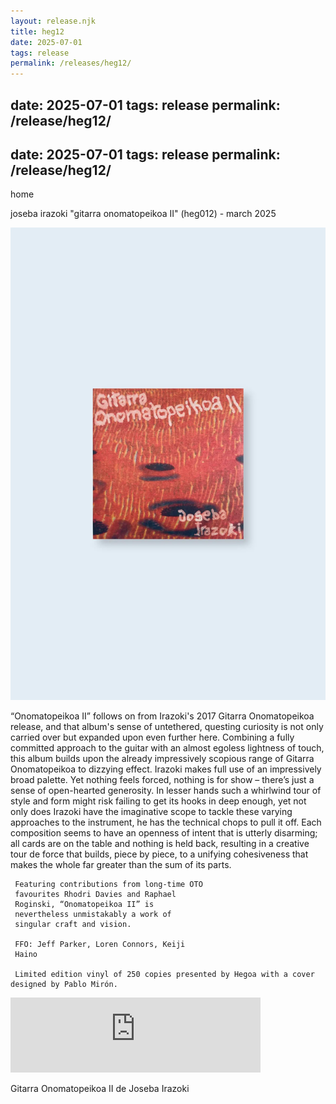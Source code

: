```yaml
---
layout: release.njk
title: heg12
date: 2025-07-01
tags: release
permalink: /releases/heg12/
---
```


date: 2025-07-01
tags: release
permalink: /release/heg12/
---

date: 2025-07-01
tags: release
permalink: /release/heg12/
---

home

joseba irazoki "gitarra onomatopeikoa II" (heg012) - march 2025

![Gitarra Onomatopeikoa II](../public/assets/Heg12_A.webp)

“Onomatopeikoa II” follows on from
     Irazoki's 2017 Gitarra Onomatopeikoa
     release, and that album's sense of
     untethered, questing curiosity is not only
     carried over but expanded upon even
     further here. Combining a fully committed
     approach to the guitar with an almost
     egoless lightness of touch, this album
     builds upon the already impressively
     scopious range of Gitarra Onomatopeikoa to dizzying effect.
     Irazoki makes full use of an impressively
     broad palette. Yet nothing feels forced,
     nothing is for show – there’s just a sense
     of open-hearted generosity.
     In lesser hands such a whirlwind tour of
     style and form might risk failing to get
     its hooks in deep enough, yet not only
     does Irazoki have the imaginative scope to
     tackle these varying approaches to the
     instrument, he has the technical chops to
     pull it off. Each composition seems to
     have an openness of intent that is utterly
     disarming; all cards are on the table and
     nothing is held back, resulting in a
     creative tour de force that builds, piece
     by piece, to a unifying cohesiveness that
     makes the whole far greater than the sum
     of its parts.

     Featuring contributions from long-time OTO
     favourites Rhodri Davies and Raphael
     Roginski, “Onomatopeikoa II” is
     nevertheless unmistakably a work of
     singular craft and vision.

     FFO: Jeff Parker, Loren Connors, Keiji
     Haino

     Limited edition vinyl of 250 copies presented by Hegoa with a cover designed by Pablo Mirón.

<iframe seamless="" src="https://bandcamp.com/EmbeddedPlayer/album=2070652195/size=large/bgcol=ffffff/linkcol=0687f5/tracklist=false/artwork=small/transparent=true/" style="border: 0; width: 400px; height: 120px;">
<a href="https://hegoadiskak.bandcamp.com/album/gitarra-onomatopeikoa-ii">
      Gitarra Onomatopeikoa II de Joseba Irazoki
     </a>
</iframe>

Gitarra Onomatopeikoa II de Joseba Irazoki
